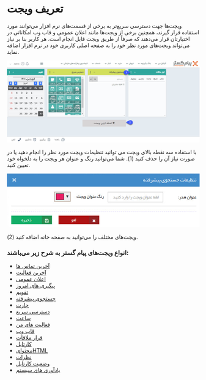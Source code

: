 # تعریف ویجت‌

ویجت‌ها جهت دسترسی سریع‌تر به برخی از قسمت‌های نرم افزار می‌توانند مورد استفاده قرار گیرند، همچنین برخی از ویجت‌ها مانند اعلان عمومی و قاب وب امکاناتی در اختیارتان قرار می‌دهند که صرفاً از طریق ویجت قابل انجام است.  هر کاربر بنا بر نیاز می‌تواند ویجت‌های مورد نظر خود را به صفحه اصلی کاربری خود در نرم افزار اضافه نماید.

![صفحه داشبورد کاربر](./Images/Widget-identification.png)

با استفاده سه نقطه بالای ویجت می توانید تنظیمات ویجت مورد نظر را انجام دهید یا در صورت نیاز آن را حذف کنید (1). شما می‌توانید رنگ و عنوان هر ویجت را به دلخواه خود تعیین کنید.

![ویرایش ویجت با تنظیمات دلخواه کاربر](./Images/Widget-Customization.png)

ویجت‌های مختلف را می‌توانید به صفحه خانه اضافه کنید (2).


### انواع ویجت‌های پیام گستر به شرح زیر می‌باشند:
- [آخرین تماس ها](https://github.com/1stco/PayamGostarDocs/tree/master/Help/home/widget/Last-calls/Last-calls.md)
- [آخرین فعالیت](https://github.com/1stco/PayamGostarDocs/tree/master/Help/home/widget/The-latest-activity/The-latest-activity.md)
- [اعلان عمومی](https://github.com/1stco/PayamGostarDocs/tree/master/Help/home/widget/Public-announcement/Public-announcement.md)
- [پیگیری های امروز](https://github.com/1stco/PayamGostarDocs/tree/master/Help/home/widget/Follow-up-today/Follow-up-today.md)
- [تقویم](https://github.com/1stco/PayamGostarDocs/tree/master/Help/home/widget/Calendar/Calendar.md)
- [جستجوی پیشرفته](https://github.com/1stco/PayamGostarDocs/tree/master/Help/home/widget/Advanced-search/Advanced-search.md)
- [چارت](https://github.com/1stco/PayamGostarDocs/tree/master/Help/home/widget/Chart/Chart.md)
- [دسترسی سریع](https://github.com/1stco/PayamGostarDocs/tree/master/Help/home/widget/quick-access/quick-access.md)
- [ساعت](https://github.com/1stco/PayamGostarDocs/tree/master/Help/home/widget/watch/watch.md)
- [فعالیت های من](https://github.com/1stco/PayamGostarDocs/tree/master/Help/home/widget/My-activities/My-activities.md)
- [قاب وب](https://github.com/1stco/PayamGostarDocs/tree/master/Help/home/widget/Web-frame/Web-frame.md)
- [قرار ملاقات](https://github.com/1stco/PayamGostarDocs/tree/master/Help/home/widget/Meeting-widget/Meeting-widget.md)
- [کارتابل](https://github.com/1stco/PayamGostarDocs/tree/master/Help/home/widget/Cardboard/Cardboard.md)
- [محتوایHTML](https://github.com/1stco/PayamGostarDocs/tree/master/Help/home/widget/Html-content/Html-content.md)
- [نظرات](https://github.com/1stco/PayamGostarDocs/tree/master/Help/home/widget/Comments/Comments.md)
- [وضعیت کارتابل](https://github.com/1stco/PayamGostarDocs/tree/master/Help/home/widget/Cartel-tatus/Cartel-tatus.md)
- [یادآوری های سیستم](https://github.com/1stco/PayamGostarDocs/tree/master/Help/home/widget/System-reminders/System-reminders.md)




